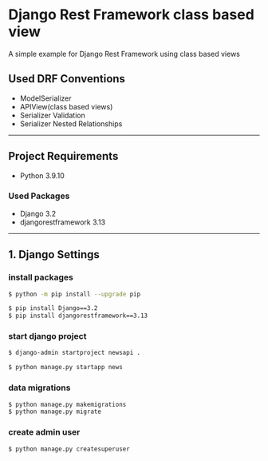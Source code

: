 # Django Rest Framework class based view
A simple example for Django Rest Framework using class based views

## Used DRF Conventions
- ModelSerializer
- APIView(class based views)
- Serializer Validation
- Serializer Nested Relationships
---

## Project Requirements

- Python 3.9.10

### Used Packages
- Django 3.2
- djangorestframework 3.13
---

## 1. Django Settings
### install packages

```bash
$ python -m pip install --upgrade pip

$ pip install Django==3.2
$ pip install djangorestframework==3.13
```

### start django project
```bash
$ django-admin startproject newsapi .

$ python manage.py startapp news
```

### data migrations
```bash
$ python manage.py makemigrations
$ python manage.py migrate
```

### create admin user
```bash
$ python manage.py createsuperuser
```